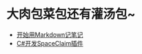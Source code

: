 # 大肉包菜包还有灌汤包~

* [开始用Markdown记笔记](./articles/2018/03/25/markdown.html)
* [C#开发SpaceClaim插件](./articles/2019/06/06/SCDM_AddIn.html)



